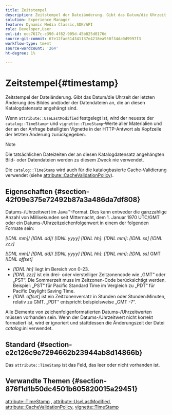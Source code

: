 ```yaml
---
title: Zeitstempel
description: Zeitstempel der Dateiänderung. Gibt das Datum/die Uhrzeit der letzten Änderung des Bildes und/oder der Datendateien an, die an diesen Katalogdatensatz angehängt sind.
solution: Experience Manager
feature: Dynamic Media Classic,SDK/API
role: Developer,User
exl-id: ecc7617c-c390-4f82-905d-45b825d0176d
source-git-commit: 67e12fae514341137e4218ea950f34da0d9997f3
workflow-type: tm+mt
source-wordcount: '264'
ht-degree: 1%

---
```


# Zeitstempel{#timestamp}

Zeitstempel der Dateiänderung. Gibt das Datum/die Uhrzeit der letzten Änderung des Bildes und/oder der Datendateien an, die an diesen Katalogdatensatz angehängt sind.

Wenn `attribute::UseLastModified` festgelegt ist, wird der neueste der `catalog::TimeStamp`- und `vignette::TimeStamp`-Werte aller Materialien und der an der Anfrage beteiligten Vignette in der HTTP-Antwort als Kopfzeile der letzten Änderung zurückgegeben.

>[!NOTE]
>
>Die tatsächlichen Dateizeiten der an diesen Katalogdatensatz angehängten Bild- oder Datendateien werden zu diesem Zweck nie verwendet.

Die `catalog::TimeStamp` wird auch für die katalogbasierte Cache-Validierung verwendet (siehe [attribute::CacheValidationPolicy](/help/aem-is-ir-api/ir-api/material-cat/image-rendering-api-ref/c-ir-material-catalog/c-ir-attributes-reference/r-ir-cachevalidationpolicy.md)).

## Eigenschaften {#section-42f09e375e72492b87a3a486da7df808}

Datums-/Uhrzeitwert im Java™-Format. Dies kann entweder die ganzzahlige Anzahl von Millisekunden seit Mitternacht, dem 1. Januar 1970 UTC/GMT oder ein Datums-/Uhrzeitzeichenfolgenwert in einem der folgenden Formate sein:

*[!DNL mm]*/ *[!DNL dd]*/ *[!DNL yyyy]* *[!DNL hh]*: *[!DNL mm]*: *[!DNL ss]* *[!DNL zzz]*

*[!DNL mm]*/ *[!DNL dd]*/ *[!DNL yyyy]* *[!DNL hh]*: *[!DNL mm]*: *[!DNL ss]* GMT *[!DNL offset]*

* *[!DNL hh]* liegt im Bereich von 0-23.
* *[!DNL zzz]* ist ein drei- oder vierstelliger Zeitzonencode wie „GMT“ oder „PST“. Die Sommerzeit muss im Zeitzonen-Code berücksichtigt werden. Beispiel: „PST“ für Pacific Standard Time im Vergleich zu „PDT“ für Pacific Daylight Saving Time.
* *[!DNL offset]* ist ein Zeitzonenversatz in Stunden oder Stunden:Minuten, relativ zu GMT. „PDT“ entspricht beispielsweise „GMT -7“.

Alle Elemente von zeichenfolgenformatierten Datums-/Uhrzeitwerten müssen vorhanden sein. Wenn der Datums-/Uhrzeitwert nicht korrekt formatiert ist, wird er ignoriert und stattdessen die Änderungszeit der Datei *catalog*.ini verwendet.

## Standard {#section-e2c126c9e7294662b23944ab8d14866b}

Das `attribute::TimeStamp` ist das Feld, das leer oder nicht vorhanden ist.

## Verwandte Themen {#section-876f1d1b50dc4501b605820015a29451}

[attribute::TimeStamp](../../../../../ir-api/material-cat/image-rendering-api-ref/c-ir-material-catalog/c-ir-attributes-reference/r-ir-timestamp.md#reference-8373ad4ee03d4e4b9a8fc96cf42b3181) , [attribute::UseLastModified](../../../../../ir-api/material-cat/image-rendering-api-ref/c-ir-material-catalog/c-ir-attributes-reference/r-ir-uselastmodified.md#reference-d2ab628c9e004fedbd38324866dbca1d), [attribute::CacheValidationPolicy](../../../../../ir-api/material-cat/image-rendering-api-ref/c-ir-material-catalog/c-ir-attributes-reference/r-ir-cachevalidationpolicy.md#reference-2d71679733474d8aa116db6ceba87fa4), [vignette::TimeStamp](../../../../../ir-api/material-cat/image-rendering-api-ref/c-ir-material-catalog/c-ir-vignette-map-reference/r-ir-timestamp-vignette.md#reference-d57cdd40a6a645d199dbb1d56cc85bc1)
